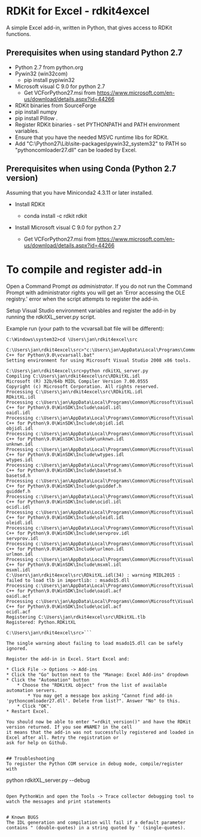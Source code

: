 # RDKit for Excel - rdkit4excel
A simple Excel add-in, written in Python, that gives access to RDKit functions.

## Prerequisites when using standard Python 2.7
* Python 2.7 from python.org
* Pywin32 (win32com)
	* pip install pypiwin32
* Microsoft visual C 9.0 for python 2.7
	* Get VCForPython27.msi from https://www.microsoft.com/en-us/download/details.aspx?id=44266
* RDKit binaries from SourceForge
* pip install numpy
* pip install Pillow
.
* Register RDKit binaries - set PYTHONPATH and PATH environment variables.
* Ensure that you have the needed MSVC runtime libs for RDKit.
* Add "C:\Python27\Lib\site-packages\pywin32_system32" to PATH so "pythoncomloader27.dll" can be loaded by Excel.


## Prerequisites when using Conda (Python 2.7 version)
Assuming that you have Miniconda2 4.3.11 or later installed.

* Install RDKit
	* conda install -c rdkit rdkit

* Install Microsoft visual C 9.0 for python 2.7
	* Get VCForPython27.msi from https://www.microsoft.com/en-us/download/details.aspx?id=44266


# To compile and register add-in
Open a Command Prompt *as administrator*. If you do not run the Command Prompt with
administrator rights you will get an 'Error accessing the OLE registry.' error when
the script attempts to register the add-in.

Setup Visual Studio environment variables and register the add-in by running the
rdkitXL_server.py script.

Example run (your path to the vcvarsall.bat file will be different):

```
C:\Windows\system32>cd \Users\jan\rdkit4excel\src

C:\Users\jan\rdkit4excel\src>"c:\Users\jan\AppData\Local\Programs\Common\Microsoft\Visual C++ for Python\9.0\vcvarsall.bat"
Setting environment for using Microsoft Visual Studio 2008 x86 tools.

C:\Users\jan\rdkit4excel\src>python rdkitXL_server.py
Compiling C:\Users\jan\rdkit4excel\src\RDkitXL.idl
Microsoft (R) 32b/64b MIDL Compiler Version 7.00.0555
Copyright (c) Microsoft Corporation. All rights reserved.
Processing C:\Users\jan\rdkit4excel\src\RDkitXL.idl
RDkitXL.idl
Processing c:\Users\jan\AppData\Local\Programs\Common\Microsoft\Visual C++ for Python\9.0\WinSDK\Include\oaidl.idl
oaidl.idl
Processing c:\Users\jan\AppData\Local\Programs\Common\Microsoft\Visual C++ for Python\9.0\WinSDK\Include\objidl.idl
objidl.idl
Processing c:\Users\jan\AppData\Local\Programs\Common\Microsoft\Visual C++ for Python\9.0\WinSDK\Include\unknwn.idl
unknwn.idl
Processing c:\Users\jan\AppData\Local\Programs\Common\Microsoft\Visual C++ for Python\9.0\WinSDK\Include\wtypes.idl
wtypes.idl
Processing c:\Users\jan\AppData\Local\Programs\Common\Microsoft\Visual C++ for Python\9.0\WinSDK\Include\basetsd.h
basetsd.h
Processing c:\Users\jan\AppData\Local\Programs\Common\Microsoft\Visual C++ for Python\9.0\WinSDK\Include\guiddef.h
guiddef.h
Processing c:\Users\jan\AppData\Local\Programs\Common\Microsoft\Visual C++ for Python\9.0\WinSDK\Include\ocidl.idl
ocidl.idl
Processing c:\Users\jan\AppData\Local\Programs\Common\Microsoft\Visual C++ for Python\9.0\WinSDK\Include\oleidl.idl
oleidl.idl
Processing c:\Users\jan\AppData\Local\Programs\Common\Microsoft\Visual C++ for Python\9.0\WinSDK\Include\servprov.idl
servprov.idl
Processing c:\Users\jan\AppData\Local\Programs\Common\Microsoft\Visual C++ for Python\9.0\WinSDK\Include\urlmon.idl
urlmon.idl
Processing c:\Users\jan\AppData\Local\Programs\Common\Microsoft\Visual C++ for Python\9.0\WinSDK\Include\msxml.idl
msxml.idl
C:\Users\jan\rdkit4excel\src\RDkitXL.idl(34) : warning MIDL2015 : failed to load tlb in importlib: : msado15.dll
Processing c:\Users\jan\AppData\Local\Programs\Common\Microsoft\Visual C++ for Python\9.0\WinSDK\Include\oaidl.acf
oaidl.acf
Processing c:\Users\jan\AppData\Local\Programs\Common\Microsoft\Visual C++ for Python\9.0\WinSDK\Include\ocidl.acf
ocidl.acf
Registering C:\Users\jan\rdkit4excel\src\RDkitXL.tlb
Registered: Python.RDKitXL

C:\Users\jan\rdkit4excel\src>```

The single warning about failing to load msado15.dll can be safely ignored.

Register the add-in in Excel. Start Excel and:

* Click File -> Options -> Add-ins
* Click the "Go" button next to the "Manage: Excel Add-ins" dropdown
* Click the "Automation" button
	* Choose the "RDKitXL object" from the list of available automation servers.
		* You may get a message box asking "Cannot find add-in 'pythoncomloader27.dll'. Delete from list?". Answer "No" to this.
	* Click "OK".
* Restart Excel.

You should now be able to enter "=rdkit_version()" and have the RDKit version returned. If you see #NAME? in the cell
it means that the add-in was not successfully registered and loaded in Excel after all. Retry the registration or
ask for help on Github.


## Troubleshooting
To register the Python COM service in debug mode, compile/register with 

```
python rdkitXL_server.py --debug
```

Open PythonWin and open the Tools -> Trace collector debugging tool to watch the messages and print statements


# Known BUGS
The IDL generation and compilation will fail if a default parameter contains " (double-quotes) in a string quoted by ' (single-quotes).